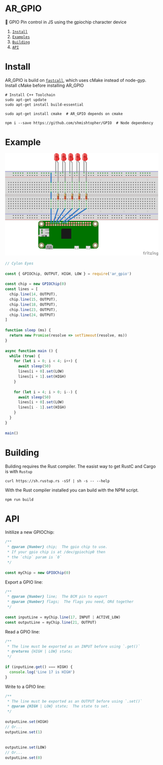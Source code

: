 # AR_GPIO
:rocket: GPIO Pin control in JS using the gpiochip character device

1. [`Install`](#install)
2. [`Examples`](#example)
3. [`Building`](#building)
4. [`API`](#api)

# Install
AR_GPIO is build on [`fastcall`](https://www.npmjs.com/package/fastcall), which uses cMake instead of node-gyp.  Install cMake before installing AR_GPIO
```
# Install C++ Toolchain
sudo apt-get update
sudo apt-get install build-essential
```
```
sudo apt-get install cmake  # AR_GPIO depends on cmake
```
```
npm i --save https://github.com/shmishtopher/GPIO  # Node dependency
```


# Example
![cylon eyes](examples/cyloneyes.png)
```JavaScript
// Cylon Eyes

const { GPIOChip, OUTPUT, HIGH, LOW } = require('ar_gpio')

const chip = new GPIOChip(0)
const lines = [
  chip.line(14, OUTPUT),
  chip.line(15, OUTPUT),
  chip.line(18, OUTPUT),
  chip.line(23, OUTPUT),
  chip.line(24, OUTPUT)
]

function sleep (ms) {
  return new Promise(resolve => setTimeout(resolve, ms))
}

async function main () {
  while (true) {
    for (let i = 0; i < 4; i++) {
      await sleep(50)
      lines[i + 0].set(LOW) 
      lines[i + 1].set(HIGH)
    }

    for (let i = 4; i > 0; i--) {
      await sleep(50)
      lines[i + 0].set(LOW)
      lines[i - 1].set(HIGH)
    }
  }
}

main()
```

# Building
Building requires the Rust compiler.  The easist way to get RustC and Cargo is with `Rustup`
```
curl https://sh.rustup.rs -sSf | sh -s -- --help
```
With the Rust compiler installed you can build with the NPM script.
```
npm run build
```

# API
Initilize a new GPIOChip:
```JavaScript
/**
 * @param {Number} chip;  The gpio chip to use.  
 * If your gpio chip is at /dev/gpiochip0 then 
 * the `chip` param is `0`
 */

const myChip = new GPIOChip(0)
```

Export a GPIO line:
```JavaScript
/**
 * @param {Number} line;  The BCM pin to export
 * @param {Number} flags;  The flags you need, ORd together
 */

const inputLine = myChip.line(17, INPUT | ACTIVE_LOW)
const outputLine = myChip.line(21, OUTPUT)
```

Read a GPIO line:
```JavaScript
/**
 * The line must be exported as an INPUT before using `.get()`
 * @returns {HIGH | LOW} state;
 */

if (inputLine.get() === HIGH) {
  console.log('Line 17 is HIGH')
}
```

Write to a GPIO line:
```JavaScript
/**
 * The line must be exported as an OUTPUT before using `.set()`
 * @param {HIGH | LOW} state;  The state to set.
 */

outputLine.set(HIGH)
// Or...
outputLine.set(1)


outputLine.set(LOW)
// Or...
outputLine.set(0)
```
